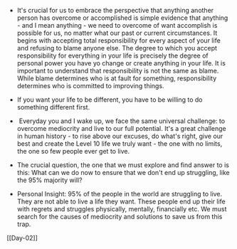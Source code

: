 
- It's crucial for us to embrace the perspective that anything another person has overcome or accomplished is simple evidence that anything - and I mean anything - we need to overcome of want accomplish is possible for us, no matter what our past or current circumstances. It begins with accepting total responsibility for every aspect of your life and refusing to blame anyone else. The degree to which you accept responsibility for everything in your life is precisely the degree of personal power you have yo change or create anything in your life. It is important to understand that responsibility is not the same as blame. While blame determines who is at fault for something, responsibility determines who is committed to improving things.

- If you want your life to be different, you have to be willing to do something different first.

-  Everyday you and I wake up, we face the same universal challenge: to overcome mediocrity and live to our full potential. It's a great challenge in human history - to rise above our excuses, do what's right, give our best and create the Level 10 life we truly want - the one with no limits, the one so few people ever get to live.

- The crucial question, the one that we must explore and find answer to is this: What can we do now to ensure that we don't end up struggling, like the 95% majority will?

- Personal Insight: 95% of the people in the world are struggling to live. They are not able to live a life they want. These people end up their life with regrets and struggles physically, mentally, financially etc. We must search for the causes of mediocrity and solutions to save us from this trap.

[[Day-02]]